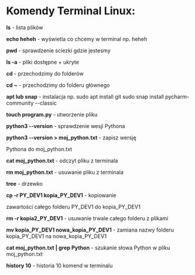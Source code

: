 # Komendy Terminal Linux:

**ls** - lista plików 

**echo heheh** - wyświetla co chcemy w terminal np. heheh

**pwd** - sprawdzenie sciezki gdzie jestesmy 

**ls -a** - pliki dostępne + ukryte 

**cd** - przechodzimy do folderów 

**cd ~** - przechodzimy do folderu głównego 

**apt lub snap** - instalacja 
np. 
sudo apt install git
sudo snap install pycharm-community --classic

**touch program.py** - utworzenie pliku 

**python3 --version** - sprawdzenie wesji Pythona

**python3 --version > moj_python.txt** - zapisz wersję 

Pythona do moj_python.txt

**cat moj_python.txt** - odczyt pliku z terminala 

**rm moj_python.txt** - usuwanie pliku z terminala 

**tree** - drzewko 

**cp -r  PY_DEV1 kopia_PY_DEV1**  - kopiowanie 

zawartości całego folderu PY_DEV1  do kopia_PY_DEV1 

**rm -r kopia2_PY_DEV1** - usuwanie trwale całego 
folderu z plikami 

**mv kopia_PY_DEV1 nowa_kopia_PY_DEV1** - zamiana nazwy 
folderu kopia_PY_DEV1 na nowa_kopia_PY_DEV1 

**cat moj_python.txt | grep Python** - szukanie słowa Python w pliku moj_python.txt

**history 10** - historia 10 komend w terminalu 
